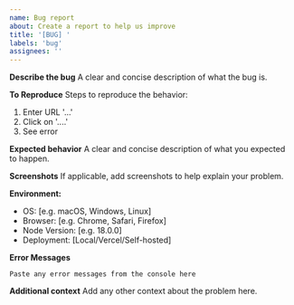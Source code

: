 ```yaml
---
name: Bug report
about: Create a report to help us improve
title: '[BUG] '
labels: 'bug'
assignees: ''
---
```


**Describe the bug**
A clear and concise description of what the bug is.

**To Reproduce**
Steps to reproduce the behavior:
1. Enter URL '...'
2. Click on '....'
3. See error

**Expected behavior**
A clear and concise description of what you expected to happen.

**Screenshots**
If applicable, add screenshots to help explain your problem.

**Environment:**
 - OS: [e.g. macOS, Windows, Linux]
 - Browser: [e.g. Chrome, Safari, Firefox]
 - Node Version: [e.g. 18.0.0]
 - Deployment: [Local/Vercel/Self-hosted]

**Error Messages**
```
Paste any error messages from the console here
```

**Additional context**
Add any other context about the problem here.